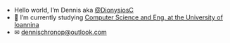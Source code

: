 - Hello world, I’m Dennis aka [@DionysiosC](https://github.com/DionysiosC)
- 💾 I’m currently studying [Computer Science and Eng. at the University of Ioannina](https://www.cs.uoi.gr/)
- ✉ dennischronop@outlook.com
 
<!---
DionysiosC/DionysiosC is a ✨ special ✨ repository because its `README.md` (this file) appears on your GitHub profile.
You can click the Preview link to take a look at your changes.
--->
